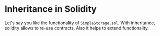 # Inheritance in Solidity

Let's say you like the functionality of `SimpleStorage.sol`. With inheritance, solidity allows to re-use contracts.
Also it helps to extend functionality.
